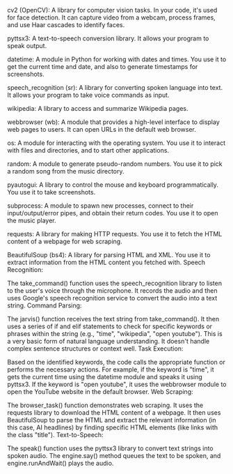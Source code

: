 cv2 (OpenCV): A library for computer vision tasks. In your code, it's used for face detection. It can capture video from a webcam, process frames, and use Haar cascades to identify faces.

pyttsx3: A text-to-speech conversion library. It allows your program to speak output.

datetime: A module in Python for working with dates and times. You use it to get the current time and date, and also to generate timestamps for screenshots.

speech_recognition (sr): A library for converting spoken language into text. It allows your program to take voice commands as input.

wikipedia: A library to access and summarize Wikipedia pages.

webbrowser (wb): A module that provides a high-level interface to display web pages to users.  It can open URLs in the default web browser.

os: A module for interacting with the operating system. You use it to interact with files and directories, and to start other applications.

random: A module to generate pseudo-random numbers.  You use it to pick a random song from the music directory.

pyautogui: A library to control the mouse and keyboard programmatically.  You use it to take screenshots.

subprocess: A module to spawn new processes, connect to their input/output/error pipes, and obtain their return codes.  You use it to open the music player.

requests: A library for making HTTP requests. You use it to fetch the HTML content of a webpage for web scraping.

BeautifulSoup (bs4): A library for parsing HTML and XML. You use it to extract information from the HTML content you fetched with.
Speech Recognition:

The take_command() function uses the speech_recognition library to listen to the user's voice through the microphone.
It records the audio and then uses Google's speech recognition service to convert the audio into a text string.
Command Parsing:

The jarvis() function receives the text string from take_command().
It then uses a series of if and elif statements to check for specific keywords or phrases within the string (e.g., "time", "wikipedia", "open youtube").
This is a very basic form of natural language understanding. It doesn't handle complex sentence structures or context well.
Task Execution:

Based on the identified keywords, the code calls the appropriate function or performs the necessary actions.
For example, if the keyword is "time", it gets the current time using the datetime module and speaks it using pyttsx3.
If the keyword is "open youtube", it uses the webbrowser module to open the YouTube website in the default browser.
Web Scraping:

The browser_task() function demonstrates web scraping.
It uses the requests library to download the HTML content of a webpage.
It then uses BeautifulSoup to parse the HTML and extract the relevant information (in this case, AI headlines) by finding specific HTML elements (like links with the class "title").
Text-to-Speech:

The speak() function uses the pyttsx3 library to convert text strings into spoken audio.
The engine.say() method queues the text to be spoken, and engine.runAndWait() plays the audio.
